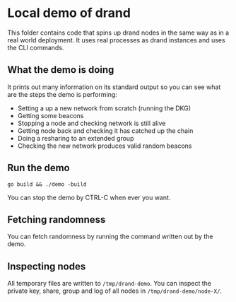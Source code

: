 # Local demo of drand 

This folder contains code that spins up drand nodes in the same way as in a real
world deployment. It uses real processes as drand instances and uses the CLI
commands. 

## What the demo is doing

It prints out many information on its standard output so you can see what are
the steps the demo is performing:
* Setting a up a new network from scratch (running the DKG)
* Getting some beacons
* Stopping a node and checking network is still alive
* Getting node back and checking it has catched up the chain
* Doing a resharing to an extended group
* Checking the new network produces valid random beacons

## Run the demo 

```
go build && ./demo -build 
```

You can stop the demo by CTRL-C when ever you want.

## Fetching randomness

You can fetch randomness  by running the command written out by the demo.

## Inspecting nodes

All temporary files are written to `/tmp/drand-demo`.
You can inspect the private key, share, group and log of all nodes in
`/tmp/drand-demo/node-X/`.
